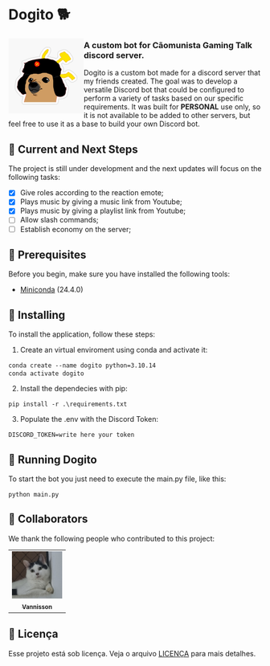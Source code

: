 # Dogito 🐕

<img align="left" width="150" height="150" src="./img/dogito.jpg">

### A custom bot for Cãomunista Gaming Talk discord server.
Dogito is a custom bot made for a discord server that my friends created. The goal was to develop a versatile Discord bot that could be configured to perform a variety of tasks based on our specific requirements. It was built for <strong>PERSONAL</strong> use only, so it is not available to be added to other servers, but feel free to use it as a base to build your own Discord bot. 



## 🐾 Current and Next Steps

The project is still under development and the next updates will focus on the following tasks:

- [x] Give roles according to the reaction emote;
- [x] Plays music by giving a music link from Youtube;
- [x] Plays music by giving a playlist link from Youtube;
- [ ] Allow slash commands;
- [ ] Establish economy on the server;

## 🥩 Prerequisites

Before you begin, make sure you have installed the following tools:

- [Miniconda](https://docs.anaconda.com/free/miniconda/) (24.4.0)

## 🍖 Installing

To install the application, follow these steps:

1. Create an virtual enviroment using conda and activate it:
```
conda create --name dogito python=3.10.14
conda activate dogito
```

2. Install the dependecies with pip:
```
pip install -r .\requirements.txt
```

3. Populate the .env with the Discord Token:
```
DISCORD_TOKEN=write here your token
```

## 🐶 Running Dogito

To start the bot you just need to execute the main.py file, like this:

```
python main.py
```

## 🐺 Collaborators

We thank the following people who contributed to this project:

<table>
  <tr>
    <td align="center">
      <a href="https://github.com/vannisson" title="Vannisson Github Profile">
        <img src="./img/zura.png" width="100px;" alt="Foto do Iuri Silva no GitHub"/><br>
        <sub>
          <b>Vannisson</b>
        </sub>
      </a>
    </td>
  </tr>
</table>

## 🐩 Licença

Esse projeto está sob licença. Veja o arquivo [LICENÇA](LICENSE.md) para mais detalhes.